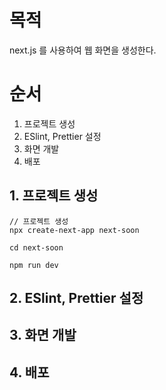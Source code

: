 # 목적
next.js 를 사용하여 웹 화면을 생성한다.

# 순서
1. 프로젝트 생성
2. ESlint, Prettier 설정
3. 화면 개발
4. 배포

## 1. 프로젝트 생성
```
// 프로젝트 생성
npx create-next-app next-soon

cd next-soon

npm run dev
```

## 2. ESlint, Prettier 설정

## 3. 화면 개발

## 4. 배포